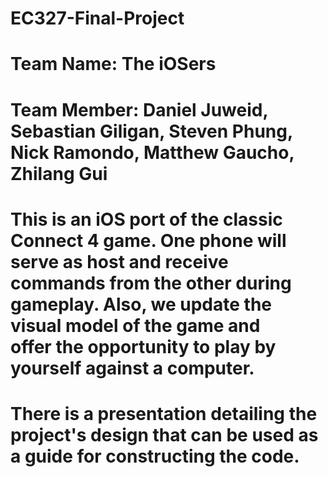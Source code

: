 # EC327-Final-Project
# Team Name: The iOSers
# Team Member: Daniel Juweid, Sebastian Giligan, Steven Phung, Nick Ramondo, Matthew Gaucho, Zhilang Gui
# This is an iOS port of the classic Connect 4 game. One phone will serve as host and receive commands from the other during gameplay. Also, we update the visual model of the game and offer the opportunity to play by yourself against a computer.
# There is a presentation detailing the project's design that can be used as a guide for constructing the code.

